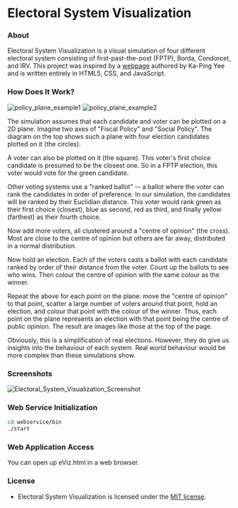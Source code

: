 # Electoral System Visualization
### About
Electoral System Visualization is a visual simulation of four different electoral system consisting of first-past-the-post (FPTP), Borda, Condorcet, and IRV. This project was inspired by a [webpage](http://www.zesty.ca/voting/sim) authored by Ka-Ping Yee and is written entirely in HTML5, CSS, and JavaScript.

### How Does It Work?
![policy_plane_example1](https://cloud.githubusercontent.com/assets/7763904/13036984/cf1c6754-d343-11e5-9756-5818fa764ff0.png)
![policy_plane_example2](https://cloud.githubusercontent.com/assets/7763904/13036985/d0c847e4-d343-11e5-9b4f-a0fc11c3fccc.png)

The simulation assumes that each candidate and voter can be plotted on a 2D plane. Imagine two axes of "Fiscal Policy" and "Social Policy". The diagram on the top shows such a plane with four election candidates plotted on it (the circles).

A voter can also be plotted on it (the square). This voter's first choice candidate is presumed to be the closest one. So in a FPTP election, this voter would vote for the green candidate.

Other voting systems use a "ranked ballot" -- a ballot where the voter can rank the candidates in order of preference. In our simulation, the candidates will be ranked by their Euclidian distance. This voter would rank green as their first choice (closest), blue as second, red as third, and finally yellow (farthest) as their fourth choice.

Now add more voters, all clustered around a "centre of opinion" (the cross). Most are close to the centre of opinion but others are far away, distributed in a normal distribution.

Now hold an election. Each of the voters casts a ballot with each candidate ranked by order of their distance from the voter. Count up the ballots to see who wins. Then colour the centre of opinion with the same colour as the winner.

Repeat the above for each point on the plane: move the "centre of opinion" to that point, scatter a large number of voters around that point, hold an election, and colour that point with the colour of the winner. Thus, each point on the plane represents an election with that point being the centre of public opinion. The result are images like those at the top of the page.

Obviously, this is a simplification of real elections. However, they do give us insights into the behaviour of each system. Real world behaviour would be more complex than these simulations show.

### Screenshots
![Electoral_System_Visualization_Screenshot](https://cloud.githubusercontent.com/assets/7763904/11633429/21973a00-9cd9-11e5-8fff-fcb47cc08aa1.png)

### Web Service Initialization
```Bash
cd webservice/bin
./start
```

### Web Application Access
You can open up eViz.html in a web browser.

### License
* Electoral System Visualization is licensed under the [MIT license](https://www.github.com/elailai94/Electoral-System-Visualization/blob/master/LICENSE.md).
